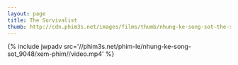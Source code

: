 ```yaml
---
layout: page
title: The Survivalist
thumb: http://cdn.phim3s.net/images/films/thumb/nhung-ke-song-sot-the-survivalist-2015.jpg
---
```

{% include jwpadv src='//phim3s.net/phim-le/nhung-ke-song-sot_9048/xem-phim//video.mp4' %}